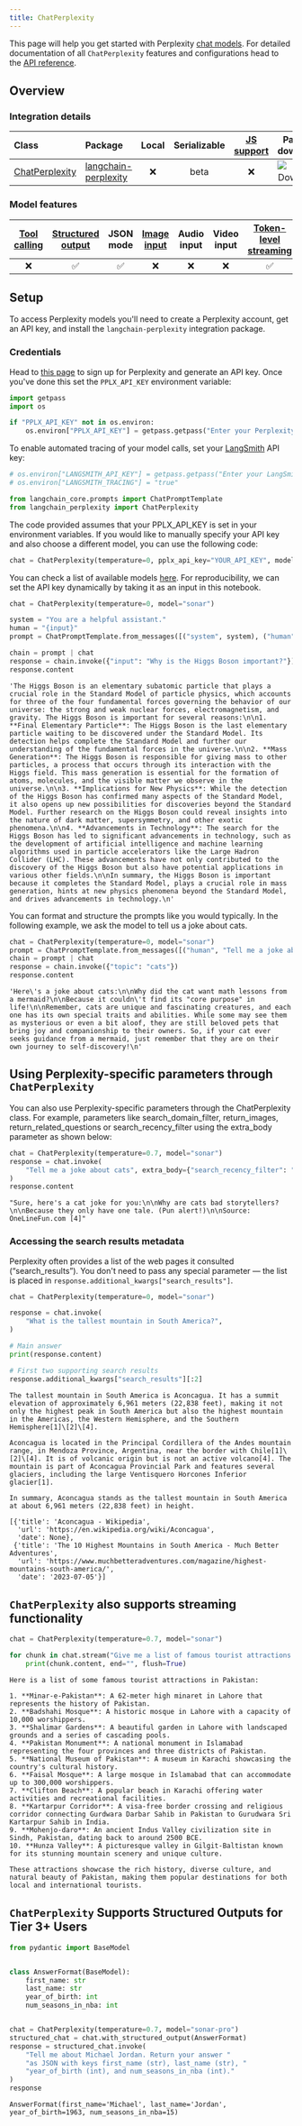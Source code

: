 ```yaml
---
title: ChatPerplexity
---
```



This page will help you get started with Perplexity [chat models](../../concepts/chat_models). For detailed documentation of all `ChatPerplexity` features and configurations head to the [API reference](https://python.langchain.com/api_reference/perplexity/chat_models/langchain_perplexity.chat_models.ChatPerplexity.html).

## Overview

### Integration details

| Class | Package | Local | Serializable | [JS support](https://js.langchain.com/docs/integrations/chat/xai) | Package downloads | Package latest |
| :--- | :--- | :---: | :---: |  :---: | :---: | :---: |
| [ChatPerplexity](https://python.langchain.com/api_reference/perplexity/chat_models/langchain_perplexity.chat_models.ChatPerplexity.html) | [langchain-perplexity](https://python.langchain.com/api_reference/perplexity/perplexity.html) | ❌ | beta | ❌ | ![PyPI - Downloads](https://img.shields.io/pypi/dm/langchain-perplexity?style=flat-square&label=%20) | ![PyPI - Version](https://img.shields.io/pypi/v/langchain-perplexity?style=flat-square&label=%20) |

### Model features

| [Tool calling](../../how_to/tool_calling.ipynb) | [Structured output](../../how_to/structured_output.ipynb) | JSON mode | [Image input](../../how_to/multimodal_inputs.ipynb) | Audio input | Video input | [Token-level streaming](../../how_to/chat_streaming.ipynb) | Native async | [Token usage](../../how_to/chat_token_usage_tracking.ipynb) | [Logprobs](../../how_to/logprobs.ipynb) |
| :---: | :---: | :---: | :---: |  :---: | :---: | :---: | :---: | :---: | :---: |
| ❌ | ✅ | ✅ | ❌ | ❌ | ❌ | ✅ | ❌ | ✅ | ❌ |

## Setup

To access Perplexity models you'll need to create a Perplexity account, get an API key, and install the `langchain-perplexity` integration package.

### Credentials

Head to [this page](https://www.perplexity.ai/) to sign up for Perplexity and generate an API key. Once you've done this set the `PPLX_API_KEY` environment variable:

```python
import getpass
import os

if "PPLX_API_KEY" not in os.environ:
    os.environ["PPLX_API_KEY"] = getpass.getpass("Enter your Perplexity API key: ")
```

To enable automated tracing of your model calls, set your [LangSmith](https://docs.smith.langchain.com/) API key:

```python
# os.environ["LANGSMITH_API_KEY"] = getpass.getpass("Enter your LangSmith API key: ")
# os.environ["LANGSMITH_TRACING"] = "true"
```

```python
from langchain_core.prompts import ChatPromptTemplate
from langchain_perplexity import ChatPerplexity
```

The code provided assumes that your PPLX_API_KEY is set in your environment variables. If you would like to manually specify your API key and also choose a different model, you can use the following code:

```python
chat = ChatPerplexity(temperature=0, pplx_api_key="YOUR_API_KEY", model="sonar")
```

You can check a list of available models [here](https://docs.perplexity.ai/docs/model-cards). For reproducibility, we can set the API key dynamically by taking it as an input in this notebook.

```python
chat = ChatPerplexity(temperature=0, model="sonar")
```

```python
system = "You are a helpful assistant."
human = "{input}"
prompt = ChatPromptTemplate.from_messages([("system", system), ("human", human)])

chain = prompt | chat
response = chain.invoke({"input": "Why is the Higgs Boson important?"})
response.content
```

```output
'The Higgs Boson is an elementary subatomic particle that plays a crucial role in the Standard Model of particle physics, which accounts for three of the four fundamental forces governing the behavior of our universe: the strong and weak nuclear forces, electromagnetism, and gravity. The Higgs Boson is important for several reasons:\n\n1. **Final Elementary Particle**: The Higgs Boson is the last elementary particle waiting to be discovered under the Standard Model. Its detection helps complete the Standard Model and further our understanding of the fundamental forces in the universe.\n\n2. **Mass Generation**: The Higgs Boson is responsible for giving mass to other particles, a process that occurs through its interaction with the Higgs field. This mass generation is essential for the formation of atoms, molecules, and the visible matter we observe in the universe.\n\n3. **Implications for New Physics**: While the detection of the Higgs Boson has confirmed many aspects of the Standard Model, it also opens up new possibilities for discoveries beyond the Standard Model. Further research on the Higgs Boson could reveal insights into the nature of dark matter, supersymmetry, and other exotic phenomena.\n\n4. **Advancements in Technology**: The search for the Higgs Boson has led to significant advancements in technology, such as the development of artificial intelligence and machine learning algorithms used in particle accelerators like the Large Hadron Collider (LHC). These advancements have not only contributed to the discovery of the Higgs Boson but also have potential applications in various other fields.\n\nIn summary, the Higgs Boson is important because it completes the Standard Model, plays a crucial role in mass generation, hints at new physics phenomena beyond the Standard Model, and drives advancements in technology.\n'
```

You can format and structure the prompts like you would typically. In the following example, we ask the model to tell us a joke about cats.

```python
chat = ChatPerplexity(temperature=0, model="sonar")
prompt = ChatPromptTemplate.from_messages([("human", "Tell me a joke about {topic}")])
chain = prompt | chat
response = chain.invoke({"topic": "cats"})
response.content
```

```output
'Here\'s a joke about cats:\n\nWhy did the cat want math lessons from a mermaid?\n\nBecause it couldn\'t find its "core purpose" in life!\n\nRemember, cats are unique and fascinating creatures, and each one has its own special traits and abilities. While some may see them as mysterious or even a bit aloof, they are still beloved pets that bring joy and companionship to their owners. So, if your cat ever seeks guidance from a mermaid, just remember that they are on their own journey to self-discovery!\n'
```

## Using Perplexity-specific parameters through `ChatPerplexity`

You can also use Perplexity-specific parameters through the ChatPerplexity class. For example, parameters like search_domain_filter, return_images, return_related_questions or search_recency_filter using the extra_body parameter as shown below:

```python
chat = ChatPerplexity(temperature=0.7, model="sonar")
response = chat.invoke(
    "Tell me a joke about cats", extra_body={"search_recency_filter": "week"}
)
response.content
```

```output
"Sure, here's a cat joke for you:\n\nWhy are cats bad storytellers?\n\nBecause they only have one tale. (Pun alert!)\n\nSource: OneLineFun.com [4]"
```

### Accessing the search results metadata

Perplexity often provides a list of the web pages it consulted (“search_results”).
You don't need to pass any special parameter — the list is placed in
`response.additional_kwargs["search_results"]`.

```python
chat = ChatPerplexity(temperature=0, model="sonar")

response = chat.invoke(
    "What is the tallest mountain in South America?",
)

# Main answer
print(response.content)

# First two supporting search results
response.additional_kwargs["search_results"][:2]
```

```output
The tallest mountain in South America is Aconcagua. It has a summit elevation of approximately 6,961 meters (22,838 feet), making it not only the highest peak in South America but also the highest mountain in the Americas, the Western Hemisphere, and the Southern Hemisphere[1]\[2]\[4].

Aconcagua is located in the Principal Cordillera of the Andes mountain range, in Mendoza Province, Argentina, near the border with Chile[1]\[2]\[4]. It is of volcanic origin but is not an active volcano[4]. The mountain is part of Aconcagua Provincial Park and features several glaciers, including the large Ventisquero Horcones Inferior glacier[1].

In summary, Aconcagua stands as the tallest mountain in South America at about 6,961 meters (22,838 feet) in height.
```

```output
[{'title': 'Aconcagua - Wikipedia',
  'url': 'https://en.wikipedia.org/wiki/Aconcagua',
  'date': None},
 {'title': 'The 10 Highest Mountains in South America - Much Better Adventures',
  'url': 'https://www.muchbetteradventures.com/magazine/highest-mountains-south-america/',
  'date': '2023-07-05'}]
```

## `ChatPerplexity` also supports streaming functionality

```python
chat = ChatPerplexity(temperature=0.7, model="sonar")

for chunk in chat.stream("Give me a list of famous tourist attractions in Pakistan"):
    print(chunk.content, end="", flush=True)
```

```output
Here is a list of some famous tourist attractions in Pakistan:

1. **Minar-e-Pakistan**: A 62-meter high minaret in Lahore that represents the history of Pakistan.
2. **Badshahi Mosque**: A historic mosque in Lahore with a capacity of 10,000 worshippers.
3. **Shalimar Gardens**: A beautiful garden in Lahore with landscaped grounds and a series of cascading pools.
4. **Pakistan Monument**: A national monument in Islamabad representing the four provinces and three districts of Pakistan.
5. **National Museum of Pakistan**: A museum in Karachi showcasing the country's cultural history.
6. **Faisal Mosque**: A large mosque in Islamabad that can accommodate up to 300,000 worshippers.
7. **Clifton Beach**: A popular beach in Karachi offering water activities and recreational facilities.
8. **Kartarpur Corridor**: A visa-free border crossing and religious corridor connecting Gurdwara Darbar Sahib in Pakistan to Gurudwara Sri Kartarpur Sahib in India.
9. **Mohenjo-daro**: An ancient Indus Valley civilization site in Sindh, Pakistan, dating back to around 2500 BCE.
10. **Hunza Valley**: A picturesque valley in Gilgit-Baltistan known for its stunning mountain scenery and unique culture.

These attractions showcase the rich history, diverse culture, and natural beauty of Pakistan, making them popular destinations for both local and international tourists.
```

## `ChatPerplexity` Supports Structured Outputs for Tier 3+ Users

```python
from pydantic import BaseModel


class AnswerFormat(BaseModel):
    first_name: str
    last_name: str
    year_of_birth: int
    num_seasons_in_nba: int


chat = ChatPerplexity(temperature=0.7, model="sonar-pro")
structured_chat = chat.with_structured_output(AnswerFormat)
response = structured_chat.invoke(
    "Tell me about Michael Jordan. Return your answer "
    "as JSON with keys first_name (str), last_name (str), "
    "year_of_birth (int), and num_seasons_in_nba (int)."
)
response
```

```output
AnswerFormat(first_name='Michael', last_name='Jordan', year_of_birth=1963, num_seasons_in_nba=15)
```
